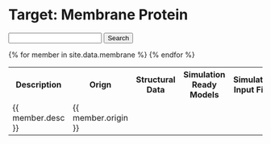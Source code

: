 # Target: Membrane Protein

<script src="//cdnjs.cloudflare.com/ajax/libs/jquery/3.1.1/jquery.min.js"></script>
<link rel="stylesheet" href="//cdnjs.cloudflare.com/ajax/libs/jstree/3.3.8/themes/default/style.min.css" />
<script src="//cdnjs.cloudflare.com/ajax/libs/jstree/3.3.8/jstree.min.js"></script>

<form id="tree_search">
    <input type="search" id="search_querry" />
    <button type="submit">Search</button>
</form>

<table>
	<tr>
		<th>Description</th>
		<th>Orign</th>
		<th>Structural Data</th>
		<th>Simulation Ready Models</th>
		<th>Simulation Input Files</th>
		<th>Trajectories</th>
		<th>Algorithms</th>
		<th>Citations</th>
 	</tr>
{% for member in site.data.membrane %}
    <tr>
        <td>{{ member.desc }} </td>
        <td>{{ member.origin }} </td>
        <td><span id="struct_data_{{ member.id }}" /></td>
        <td><span id="models_{{ member.id }}"/></td>
        <td><span id="inputs_{{ member.id }}"/></td>
        <td><span id="traj_{{ member.id }}"/></td>
        <td><span id="algo_{{ member.id }}"/></td>
        <td><span id="cite_{{ member.id }}"/></td>
    </tr>
{% endfor %}
</table>

<script>
$(function() {
{% for member in site.data.membrane %}

{% if member.struct_data != null %}
  $('#struct_data_{{ member.id }}').jstree({
    "plugins" : ["search"],
    'core' : {
      'data' : [
        { "text" : "Structural Data", 
          "children" : [
    {% for struct_child in member.struct_data %}
        {% if struct_child.link == null %}
            {"text": {{ struct_child.text }} },
        {% else %}
            {"text": "{{ struct_child.text }}", a_attr: { href: "{{ struct_child.link }}" } },
        {% endif %} 
    {% endfor %}
          ]
        }
      ],
      'themes' : {
        'variant' : 'large'
      }
    },
  });
  $("#struct_data_{{ member.id }}").on("click", ".jstree-anchor", function(evt) {
    evt.preventDefault();
    var link = $(evt.target).attr("href");
    if (link !== '#') {
      window.open(link);
    }
   });
{% endif %}
   
   
   
  
{% if member.models != null %}   
  $('#models_{{ member.id }}').jstree({
    "plugins" : ["search"],
    'core' : {
      'data' : [
        { "text" : "Simulation Ready Models", 
          "children" : [
    {% for models_child in member.models %}
        {% if models_child.link == null %}
            {"text": "{{ models_child.text }}" },
        {% else %}
            {"text": "{{ models_child.text }}", a_attr: { href: "{{ models_child.link }}" } },
        {% endif %} 
    {% endfor %}
          ]
        }
      ],
      'themes' : {
        'variant' : 'large'
      }
    },
  });
  $("#models_{{ member.id }}").on("click", ".jstree-anchor", function(evt) {
    evt.preventDefault();
    var link = $(evt.target).attr("href");
    if (link !== '#') {
      window.open(link);
    }
   });
{% endif %}

{% if member.inputs != null %}    
  $('#inputs_{{ member.id }}').jstree({
    "plugins" : ["search"],
    'core' : {
      'data' : [
        { "text" : "Simulation Input Files", 
          "children" : [
    {% for input_child in member.inputs %}
        {% if input_child.link == null %}
            {"text": "{{ input_child.text }}" },
        {% else %}
            {"text": "{{ input_child.text }}", a_attr: { href: "{{ input_child.link }}" } },
        {% endif %} 
    {% endfor %}
          ]
        }
      ],
      'themes' : {
        'variant' : 'large'
      }
    },
  });
  $("#inputs_{{ member.id }}").on("click", ".jstree-anchor", function(evt) {
    evt.preventDefault();
    var link = $(evt.target).attr("href");
    if (link !== '#') {
      window.open(link);
    }
   });
{% endif %}


{% if member.trajectories != null %}      
  $('#traj_{{ member.id }}').jstree({
    "plugins" : ["search"],
    'core' : {
      'data' : [
        { "text" : "Trajectories", 
          "children" : [
    {% for traj_child in member.trajectories %}
        {% if traj_child.link == null %}
            {"text": "{{ traj_child.text }}" },
        {% else %}
            {"text": "{{ traj_child.text }}", a_attr: { href: "{{ traj_child.link }}" } },
        {% endif %} 
    {% endfor %}
          ]
        }
      ],
      'themes' : {
        'variant' : 'large'
      }
    },
  });
  $("#traj_{{ member.id }}").on("click", ".jstree-anchor", function(evt) {
    evt.preventDefault();
    var link = $(evt.target).attr("href");
    if (link !== '#') {
      window.open(link);
    }
   });
{% endif %}

{% if member.algorithms != null %}     
  $('#algo_{{ member.id }}').jstree({
    "plugins" : ["search"],
    'core' : {
      'data' : [
        { "text" : "Algorithms", 
          "children" : [
    {% for algo_child in member.algorithms %}
        {% if algo_child.link == null %}
            {"text": "{{ algo_child.text }}" },
        {% else %}
            {"text": "{{ algo_child.text }}", a_attr: { href: "{{ algo_child.link }}" } },
        {% endif %} 
    {% endfor %}
          ]
        }
      ],
      'themes' : {
        'variant' : 'large'
      }
    },
  });
  $("#algo_{{ member.id }}").on("click", ".jstree-anchor", function(evt) {
    evt.preventDefault();
    var link = $(evt.target).attr("href");
    if (link !== '#') {
      window.open(link);
    }
   });
{% endif %}   

{% if member.cite != null %}  
  $('#cite_{{ member.id }}').jstree({
    "plugins" : ["search"],
    'core' : {
      'data' : [
        { "text" : "Citations", 
          "children" : [
    {% for cite_child in member.cite %}
        {% if cite_child.link == null %}
            {"text": "{{ cite_child.text }}" },
        {% else %}
            {"text": "{{ cite_child.text }}", a_attr: { href: "{{ cite_child.link }}" } },
        {% endif %} 
    {% endfor %}
          ]
        }
      ],
      'themes' : {
        'variant' : 'large'
      }
    },
  });
  $("#cite_{{ member.id }}").on("click", ".jstree-anchor", function(evt) {
    evt.preventDefault();
    var link = $(evt.target).attr("href");
    if (link !== '#') {
      window.open(link);
    }
   }); 
{% endif %}  

{% endfor %}

  $("#tree_search").submit(function(e) {
    e.preventDefault();
{% for member in site.data.membrane %}
    $("#struct_data_{{ member.id }}").jstree(true).search($("#search_querry").val());
    $("#models_{{ member.id }}").jstree(true).search($("#search_querry").val());
    $("#inputs_{{ member.id }}").jstree(true).search($("#search_querry").val());
    $("#traj_{{ member.id }}").jstree(true).search($("#search_querry").val());
    $("#algo_{{ member.id }}").jstree(true).search($("#search_querry").val());
    $("#cite_{{ member.id }}").jstree(true).search($("#search_querry").val());
{% endfor %}
  });
  
});
</script>